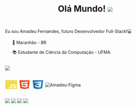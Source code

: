 <div id="user-content-toc">
  <ul align="center">
    <summary><h1 style="display: inline-block">Olá Mundo! <a href="https://www.gautamkrishnar.com/"><img src="https://media.giphy.com/media/hvRJCLFzcasrR4ia7z/giphy.gif" width="7%"></a></h1></summary>
</div>

##

<p>Eu sou Amadeu Fernandes, futuro Desenvolvedor Full-Stack!💻</p>
<ul> 🔰 Maranhão - BR</p>
📚 Estudante de Ciência da Computação - UFMA</ul

<!-- Gif -->
<!-- <p align="right">
  <img align="right" src="https://github.com/VariableBee/VariableBee/assets/77739311/4e9f41af-6b57-49a7-b15a-74322e96b4d7" alt="Imagem" style="width: 40%">
</p> -->

##

<div>
  <img height="180cm" src="https://github-readme-stats.vercel.app/api?username=Amadeudev&theme=blue-green">
<!--   <img height="180cm" src="https://github-readme-stats.vercel.app/api/top-langs/?username=Amadeudev&theme=blue-green"> -->
</div>

##

<div style="display: inline_block">
  <img align="center" alt="Amadeu-Js" height="30" width="40" src="https://raw.githubusercontent.com/devicons/devicon/master/icons/javascript/javascript-plain.svg">
  <img align="center" alt="Amadeu-HTML" height="30" width="40" src="https://raw.githubusercontent.com/devicons/devicon/master/icons/html5/html5-original.svg">
  <img align="center" alt="Amadeu-CSS" height="30" width="40" src="https://raw.githubusercontent.com/devicons/devicon/master/icons/css3/css3-original.svg">
  <img align="center" alt="Amadeu-Figma" src="https://img.shields.io/badge/Figma-F24E1E?style=for-the-badge&logo=figma&logoColor=white">
</div>

##

<div> 
  <a href="https://instagram.com/amadeu_fernandess" target="_blank"><img src="https://img.shields.io/badge/-Instagram-%23E4405F?style=for-the-badge&logo=instagram&logoColor=white" target="_blank"></a>
 <a href="https://discord.com/channels/@me/1199775962955534498" target="_blank"><img src="https://img.shields.io/badge/Discord-7289DA?style=for-the-badge&logo=discord&logoColor=white" target="_blank"></a> 
  <a href = "mailto:amadeuneto1618@gmail.com"><img src="https://img.shields.io/badge/-Gmail-%23333?style=for-the-badge&logo=gmail&logoColor=white" target="_blank"></a>
  <a href = "https://www.linkedin.com/in/amadeu-f-684340231?utm_source=share&utm_campaign=share_via&utm_content=profile&utm_medium=android_app"><img src="https://img.shields.io/badge/LinkedIn-0077B5?style=for-the-badge&logo=linkedin&logoColor=white" target="_blank"></a>
</div>
